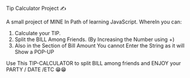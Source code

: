 Tip Calculator Project ✍

A small project of MINE In Path of learning JavaScript.
WhereIn you can: 
1. Calculate your TIP.
2. Split the BILL  Among Friends. (By Increasing the Number using +) 
3. Also in the Section of Bill Amount You cannot Enter the String as it will Show a POP-UP 

Use This TIP-CALCULATOR to split BILL among friends and ENJOY your PARTY / DATE /ETC 😁😁
